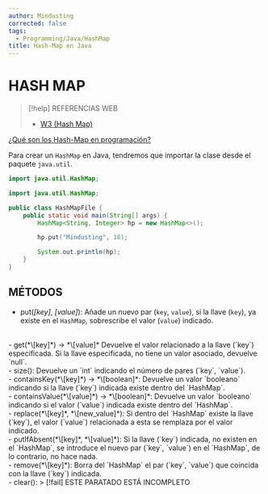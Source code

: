 ```yaml
---
author: Mindusting
corrected: false
tags:
  - Programming/Java/HashMap
title: Hash-Map en Java
---
```


# HASH MAP

> [!help] REFERENCIAS WEB
> - [W3 (Hash Map)](https://www.w3schools.com/java/java_hashmap.asp)

[¿Qué son los Hash-Map en programación?](../pc/pc_hash_map.md)

Para crear un `HashMap` en Java, tendremos que importar la clase desde el paquete `java.util`.

```java
import java.util.HashMap;
```

```java
import java.util.HashMap;

public class HashMapFile {
    public static void main(String[] args) {
        HashMap<String, Integer> hp = new HashMap<>();

        hp.put("Mindusting", 18);

        System.out.println(hp);
    }
}
```

## MÉTODOS

- put(*\[key]*, *\[value]*):
    Añade un nuevo par (`key`, `value`), si la llave (`key`), ya existe en el `HashMap`, sobrescribe el valor (`value`) indicado.
<br>
- get(*\[key]*) -> *\[value]*
    Devuelve el valor relacionado a la llave (`key`) especificada.
    Si la llave especificada, no tiene un valor asociado, devuelve `null`.
<br>
- size():
    Devuelve un `int` indicando el número de pares (`key`, `value`).
<br>
- containsKey(*\[key]*) -> *\[boolean]*:
    Devuelve un valor `booleano` indicando si la llave (`key`) indicada existe dentro del `HashMap`.
<br>
- containsValue(*\[value]*) -> *\[boolean]*:
    Devuelve un valor `booleano` indicando si el valor (`value`) indicada existe dentro del `HashMap`.
<br>
- replace(*\[key]*, *\[new_value]*):
    Si dentro del `HashMap` existe la llave (`key`), el valor (`value`) relacionada a esta se remplaza por el valor indicado.
<br>
- putIfAbsent(*\[key]*, *\[value]*):
    Si la llave (`key`) indicada, no existen en el `HashMap`, se introduce el nuevo par (`key`, `value`) en el `HashMap`, de lo contrario, no hace nada.
<br>
- remove(*\[key]*):
    Borra del `HashMap` el par (`key`, `value`) que coincida con la llave (`key`) indicada.
<br>
- clear():
    > [!fail] ESTE PARATADO ESTÁ INCOMPLETO

